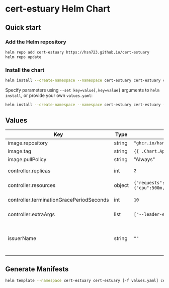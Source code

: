 # cert-estuary Helm Chart

## Quick start

### Add the Helm repository

```sh
helm repo add cert-estuary https://hsn723.github.io/cert-estuary
helm repo update
```

### Install the chart

```sh
helm install --create-namespace --namespace cert-estuary cert-estuary cert-estuary/cert-estuary
```

Specify parameters using `--set key=value[,key=value]` arguments to `helm install`, or provide your own `values.yaml`:

```sh
helm install --create-namespace --namespace cert-estuary cert-estuary -f values.yaml cert-estuary/cert-estuary
```

## Values
| Key | Type | Default | Description |
|-----|------|---------|-------------|
| image.repository | string | `"ghcr.io/hsn723/cert-estuary"` | Image repository to use |
| image.tag | string | `{{ .Chart.AppVersion }}` | Image tag to use |
| image.pullPolicy | string | "Always" | Image pullPolicy |
| controller.replicas | int | `2` | Number of controller Pod replicas |
| controller.resources | object | `{"requests":{"cpu":500m,"memory":"100Mi"}}` | Resources requested for controller Pod |
| controller.terminationGracePeriodSeconds | int | `10` | terminationGracePeriodSeconds for the controller Pod |
| controller.extraArgs | list | `["--leader-elect"]` | Additional arguments for the controller |
| issuerName | string | `""` | Specify the name of the Issuer for the EST server certificate. The EST server requires TLS and a self-signed issuer will be created if not set |

## Generate Manifests
```sh
helm template --namespace cert-estuary cert-estuary [-f values.yaml] cert-estuary/cert-estuary
```
